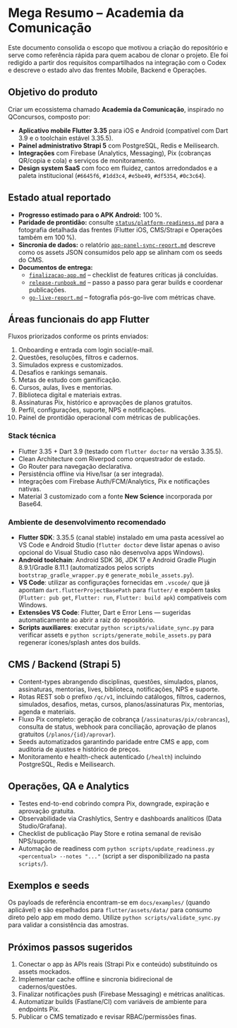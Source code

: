 # Mega Resumo – Academia da Comunicação

Este documento consolida o escopo que motivou a criação do repositório e serve como referência rápida para quem acabou de clonar o projeto. Ele foi redigido a partir dos requisitos compartilhados na integração com o Codex e descreve o estado alvo das frentes Mobile, Backend e Operações.

## Objetivo do produto

Criar um ecossistema chamado **Academia da Comunicação**, inspirado no QConcursos, composto por:

- **Aplicativo mobile Flutter 3.35** para iOS e Android (compatível com Dart 3.9 e o toolchain estável 3.35.5).
- **Painel administrativo Strapi 5** com PostgreSQL, Redis e Meilisearch.
- **Integrações** com Firebase (Analytics, Messaging), Pix (cobranças QR/copia e cola) e serviços de monitoramento.
- **Design system SaaS** com foco em fluidez, cantos arredondados e a paleta institucional (`#6645f6`, `#1dd3c4`, `#e5be49`, `#df5354`, `#0c3c64`).

## Estado atual reportado

- **Progresso estimado para o APK Android:** 100 %.
- **Paridade de prontidão:** consulte [`status/platform-readiness.md`](status/platform-readiness.md) para a fotografia detalhada das frentes (Flutter iOS, CMS/Strapi e Operações também em 100 %).
- **Sincronia de dados:** o relatório [`app-panel-sync-report.md`](app-panel-sync-report.md) descreve como os assets JSON consumidos pelo app se alinham com os seeds do CMS.
- **Documentos de entrega:**
  - [`finalizacao-app.md`](finalizacao-app.md) – checklist de features críticas já concluídas.
  - [`release-runbook.md`](release-runbook.md) – passo a passo para gerar builds e coordenar publicações.
  - [`go-live-report.md`](go-live-report.md) – fotografia pós-go-live com métricas chave.

## Áreas funcionais do app Flutter

Fluxos priorizados conforme os prints enviados:

1. Onboarding e entrada com login social/e-mail.
2. Questões, resoluções, filtros e cadernos.
3. Simulados express e customizados.
4. Desafios e rankings semanais.
5. Metas de estudo com gamificação.
6. Cursos, aulas, lives e mentorias.
7. Biblioteca digital e materiais extras.
8. Assinaturas Pix, histórico e aprovações de planos gratuitos.
9. Perfil, configurações, suporte, NPS e notificações.
10. Painel de prontidão operacional com métricas de publicações.

### Stack técnica

- Flutter 3.35 + Dart 3.9 (testado com `flutter doctor` na versão 3.35.5).
- Clean Architecture com Riverpod como orquestrador de estado.
- Go Router para navegação declarativa.
- Persistência offline via Hive/Isar (a ser integrada).
- Integrações com Firebase Auth/FCM/Analytics, Pix e notificações nativas.
- Material 3 customizado com a fonte **New Science** incorporada por Base64.

### Ambiente de desenvolvimento recomendado

- **Flutter SDK**: 3.35.5 (canal stable) instalado em uma pasta acessível ao VS Code e Android Studio (`flutter doctor` deve listar apenas o aviso opcional do Visual Studio caso não desenvolva apps Windows).
- **Android toolchain**: Android SDK 36, JDK 17 e Android Gradle Plugin 8.9.1/Gradle 8.11.1 (automatizados pelos scripts `bootstrap_gradle_wrapper.py` e `generate_mobile_assets.py`).
- **VS Code**: utilizar as configurações fornecidas em `.vscode/` que já apontam `dart.flutterProjectBasePath` para `flutter/` e expõem tasks (`Flutter: pub get`, `Flutter: run`, `Flutter: build apk`) compatíveis com Windows.
- **Extensões VS Code**: Flutter, Dart e Error Lens — sugeridas automaticamente ao abrir a raiz do repositório.
- **Scripts auxiliares**: executar `python scripts/validate_sync.py` para verificar assets e `python scripts/generate_mobile_assets.py` para regenerar ícones/splash antes dos builds.

## CMS / Backend (Strapi 5)

- Content-types abrangendo disciplinas, questões, simulados, planos, assinaturas, mentorias, lives, biblioteca, notificações, NPS e suporte.
- Rotas REST sob o prefixo `/qc/v1`, incluindo catálogos, filtros, cadernos, simulados, desafios, metas, cursos, planos/assinaturas Pix, mentorias, agenda e materiais.
- Fluxo Pix completo: geração de cobrança (`/assinaturas/pix/cobrancas`), consulta de status, webhook para conciliação, aprovação de planos gratuitos (`/planos/{id}/aprovar`).
- Seeds automatizados garantindo paridade entre CMS e app, com auditoria de ajustes e histórico de preços.
- Monitoramento e health-check autenticado (`/health`) incluindo PostgreSQL, Redis e Meilisearch.

## Operações, QA e Analytics

- Testes end-to-end cobrindo compra Pix, downgrade, expiração e aprovação gratuita.
- Observabilidade via Crashlytics, Sentry e dashboards analíticos (Data Studio/Grafana).
- Checklist de publicação Play Store e rotina semanal de revisão NPS/suporte.
- Automação de readiness com `python scripts/update_readiness.py <percentual> --notes "..."` (script a ser disponibilizado na pasta `scripts/`).

## Exemplos e seeds

Os payloads de referência encontram-se em `docs/examples/` (quando aplicável) e são espelhados para `flutter/assets/data/` para consumo direto pelo app em modo demo. Utilize `python scripts/validate_sync.py` para validar a consistência das amostras.

## Próximos passos sugeridos

1. Conectar o app às APIs reais (Strapi Pix e conteúdo) substituindo os assets mockados.
2. Implementar cache offline e sincronia bidirecional de cadernos/questões.
3. Finalizar notificações push (Firebase Messaging) e métricas analíticas.
4. Automatizar builds (Fastlane/CI) com variáveis de ambiente para endpoints Pix.
5. Publicar o CMS tematizado e revisar RBAC/permissões finas.

